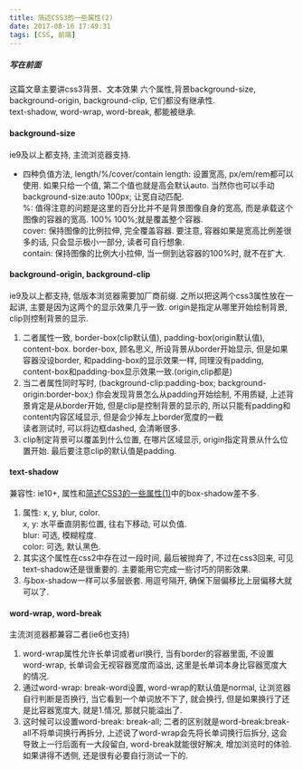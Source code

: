 ```yaml
---
title: 简述CSS3的一些属性(2)
date: 2017-08-16 17:49:31
tags: [CSS, 前端]
---
```

##### 写在前面
这篇文章主要讲css3背景、文本效果
六个属性,背景background-size, background-origin, background-clip, 它们都没有继承性.  
text-shadow, word-wrap, word-break, 都能被继承.

#### background-size
ie9及以上都支持, 主流浏览器支持.

* 四种负值方法, length/%/cover/contain
   length: 设置宽高, px/em/rem都可以使用. 如果只给一个值, 第二个值也就是高会默认auto. 当然你也可以手动background-size:auto 100px; 让宽自动匹配.  
   %: 值得注意的问题是这里的百分比并不是背景图像自身的宽高, 而是承载这个图像的容器的宽高. 100% 100%;就是覆盖整个容器.  
   cover: 保持图像的比例拉伸, 完全覆盖容器. 要注意, 容器如果是宽高比例差很多的话, 只会显示极小一部分, 读者可自行想象.  
   contain: 保持图像的比例大小拉伸, 当一侧到达容器的100%时, 就不在扩大.
   
<!--more-->
#### background-origin, background-clip
ie9及以上都支持, 低版本浏览器需要加厂商前缀.
之所以把这两个css3属性放在一起讲, 主要是因为这两个的显示效果几乎一致. origin是指定从哪里开始绘制背景, clip则控制背景的显示.

1. 二者属性一致, border-box(clip默认值), padding-box(origin默认值), content-box.
   border-box, 顾名思义, 所设背景从border开始显示, 但是如果容器没设border, 和padding-box的显示效果一样, 同理没有padding, content-box和padding-box显示效果一致.(origin,clip都是)
2. 当二者属性同时写时, (background-clip:padding-box; background-origin:border-box;) 你会发现背景怎么从padding开始绘制, 不用质疑, 上述背景肯定是从border开始, 但是clip是控制背景的显示的, 所以只能有padding和content内容区域显示, 但是会少掉左上border宽度的一截  
   读者测试时, 可以将边框dashed, 会清晰很多.
3. clip制定背景可以覆盖到什么位置, 在哪片区域显示, origin指定背景从什么位置开始. 最后要注意clip的默认值是padding.

#### text-shadow
兼容性: ie10+, 属性和[简述CSS3的一些属性(1)](https://psilocine.github.io/2017/06/16/%E7%AE%80%E8%BF%B0CSS3%E7%9A%84%E4%B8%80%E4%BA%9B%E5%B1%9E%E6%80%A7%281%29/)中的box-shadow差不多.

1. 属性: x, y, blur, color.  
   x, y: 水平垂直阴影位置, 往右下移动, 可以负值.  
   blur: 可选, 模糊程度.  
   color: 可选, 默认黑色.
2. 其实这个属性在css2中存在过一段时间, 最后被抛弃了, 不过在css3回来, 可见text-shadow还是很重要的. 主要能用它完成一些讨巧的阴影效果.
3. 与box-shadow一样可以多层嵌套. 用逗号隔开, 确保下层偏移比上层偏移大就可以了.

#### word-wrap, word-break
主流浏览器都兼容二者(ie6也支持)

1. word-wrap属性允许长单词或者url换行, 当有border的容器里面, 不设置word-wrap, 长单词会无视容器宽度而溢出, 这里是长单词本身比容器宽度大的情况.
2. 通过word-wrap: break-word设置, word-wrap的默认值是normal, 让浏览器自行判断是否换行, 当它看到一个单词放不下了, 就会换行, 但是如果换行了还是比容器宽度大, 就是1.情况, 那就只能溢出了.
3. 这时候可以设置word-break: break-all; 二者的区别就是word-break:break-all不将单词换行再拆分, 上述说了word-wrap会先将长单词换行后拆分, 这会导致上一行后面有一大段留白, word-break就能很好解决, 增加浏览时的体验. 如果讲得不透侧, 还是很有必要自行测试一下的.